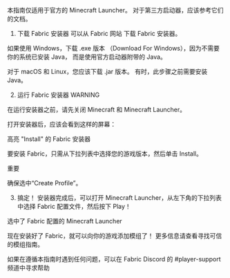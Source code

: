 <!-- filepath: c:\Users\YisRime\GuideMC.github.io\docs\Launcher\InstallFabric.md -->
本指南仅适用于官方的 Minecraft Launcher。 对于第三方启动器，应该参考它们的文档。

1. 下载 Fabric 安装器
可以从 Fabric 网站 下载 Fabric 安装器。

如果使用 Windows，下载 .exe 版本 （Download For Windows），因为不需要你的系统已安装 Java， 而是使用官方启动器附带的 Java。

对于 macOS 和 Linux，您应该下载 .jar 版本。 有时，此步骤之前需要安装 Java。

2. 运行 Fabric 安装器
WARNING

在运行安装器之前，请先关闭 Minecraft 和 Minecraft Launcher。

打开安装器后，应该会看到这样的屏幕：

高亮 "Install" 的 Fabric 安装器

要安装 Fabric，只需从下拉列表中选择您的游戏版本，然后单击 Install。

重要

确保选中“Create Profile”。

3. 搞定！
安装器完成后，可以打开 Minecraft Launcher，从左下角的下拉列表中选择 Fabric 配置文件，然后按下 Play！

选中了 Fabric 配置的 Minecraft Launcher

现在安装好了 Fabric，就可以向你的游戏添加模组了！ 更多信息请查看寻找可信的模组指南。

如果在遵循本指南时遇到任何问题，可以在 Fabric Discord 的 #player-support 频道中寻求帮助